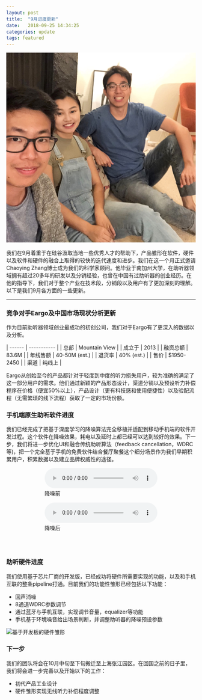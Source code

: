 ```yaml
---
layout: post
title:  "9月进度更新"
date:   2018-09-25 14:34:25
categories: update
tags: featured
---
```

![创始团队 - 陆丛希 刘心可 孙鸿程（左起）](/assets/article_images/2018-09-25-september-updates/WechatIMG3.jpeg)

我们在9月着重于在硅谷汲取当地一些优秀人才的帮助下，产品雏形在软件，硬件以及软件和硬件的融合上取得的较快的迭代速度和进步。我们在这一个月正式邀请Chaoying Zhang博士成为我们的科学家顾问。他毕业于南加州大学，在助听器领域拥有超过20多年的研发以及分销经验，也曾在中国有过助听器的创业经历。在他的指导下，我们对于整个产业在技术段，分销段以及用户有了更加深刻的理解。以下是我们9月各方面的一些更新。

---

### 竞争对手Eargo及中国市场现状分析更新

作为目前助听器领域创业最成功的初创公司，我们对于Eargo有了更深入的数据以及分析。

| ------ | ----------- |
| 总部   | Mountain View |
| 成立于 | 2013 |
| 融资总额    | 83.6M |
| 年线售额    | 40-50M (est.) |
| 退货率    | 40% (est.) |
| 售价    | $1950-2450 |
| 渠道    | 纯线上 |

Eargo从创始至今的产品都针对于轻度到中度的听力损失用户，较为准确的满足了这一部分用户的需求。他们通过新颖的产品形态设计，渠道分销以及预设听力补偿程序在价格（便宜50%以上），产品设计（更有科技感和使用便捷性）以及验配流程（无需繁琐的线下流程）获取了一定的市场份额。

### 手机端原生助听软件进度

我们已经完成了把基于深度学习的降噪算法完全移植并适配到移动手机端的软件开发过程。这个软件在降噪效果，耗电以及延时上都已经可以达到较好的效果。下一步，我们将进一步优化UI和融合传统助听算法（feedback cancellation，WDRC等)，把一个完全基于手机的免费软件结合餐厅聚餐这个细分场景作为我们早期积累用户，积累数据以及建立品牌权威性的途径。

<div id="audio" style="margin: 0 auto; display: table; padding-bottom:30px;">
	<audio controls="controls">
		<source type="audio/mp3" src="/assets/audio/moontech.mp3"></source>
	</audio>
	<figcaption style="padding-bottom:15px">降噪前</figcaption>
	<audio controls="controls">
		<source type="audio/mp3" src="/assets/audio/moontech_output.mp3"></source>
	</audio>
	<figcaption style="padding-bottom:15px">降噪后</figcaption>
</div>

### 助听硬件进度

我们使用基于芯片厂商的开发版，已经成功将硬件所需要实现的功能，以及和手机互联的整条pipeline打通。目前我们的功能性雏形已经包括以下功能：

+ 回声消噪
+ 8通道WDRC参数调节
+ 通过蓝牙与手机互联，实现调节音量，equalizer等功能
+ 手机基于环境噪音给出场景判断，并调整助听器的降噪预设参数

![基于开发板的硬件雏形](/assets/article_images/2018-09-25-september-updates/WechatIMG4.jpeg)

### 下一步

我们的团队将会在10月中旬至下旬搬迁至上海张江园区。在回国之前的日子里，我们将会进一步完善以及开始以下的工作：

+ 初代产品工业设计
+ 硬件雏形实现无线听力补偿程度调整

[jekyll]:      http://jekyllrb.com
[jekyll-gh]:   https://github.com/jekyll/jekyll
[jekyll-help]: https://github.com/jekyll/jekyll-help
